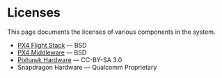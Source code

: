 # Licenses

This page documents the licenses of various components in the system.

- [PX4 Flight Stack](https://github.com/PX4/Firmware) — BSD
- [PX4 Middleware](https://github.com/PX4/Firmware) — BSD
- [Pixhawk Hardware](https://github.com/PX4/Hardware) — CC-BY-SA 3.0
- Snapdragon Hardware — Qualcomm Proprietary